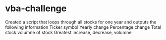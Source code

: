# vba-challenge
Created a script that loops through all stocks for one year and outputs the following information
Ticker symbol
Yearly change
Percentage change
Total stock volumne of stock
Greatest increase, decrease, volumne
